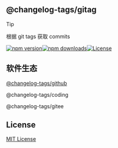 ## @changelog-tags/gitag

> [!TIP]
> 根据 git tags 获取 commits

[![npm version][npm-version-src]][npm-package-href][![npm downloads][npm-monthly-downloads-src]][npm-monthly-downloads-href][![License][license-src]][npm-package-href]

## 软件生态

[@changelog-tags/github]()

@changelog-tags/coding

@changelog-tags/gitee

## License

[MIT License](./LICENSE)

<!-- Badges -->

[npm-package-href]: https://npmjs.com/package/@changelog-tags/gitag
[npm-monthly-downloads-src]: https://img.shields.io/npm/dm/@changelog-tags/gitag.svg?style=flat-square
[npm-monthly-downloads-href]: http://npm-stat.com/charts.html?package=@changelog-tags/gitag&from=2024-03-16
[npm-version-src]: https://img.shields.io/npm/v/@changelog-tags/gitag/latest.svg?style=flat-square
[license-src]: https://img.shields.io/npm/l/@changelog-tags/gitag.svg?style=flat-square
